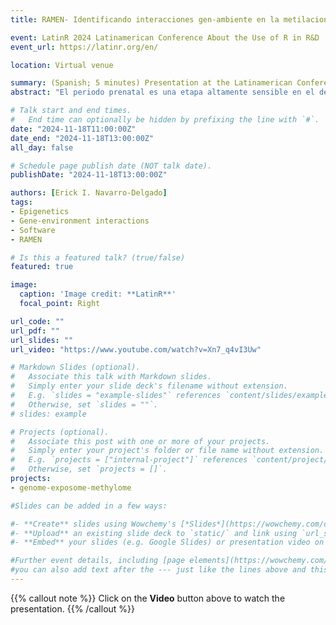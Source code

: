 ```yaml
---
title: RAMEN- Identificando interacciones gen-ambiente en la metilacion del ADN.

event: LatinR 2024 Latinamerican Conference About the Use of R in R&D
event_url: https://latinr.org/en/

location: Virtual venue

summary: (Spanish; 5 minutes) Presentation at the Latinamerican Conference About the Use of R in R&D 2024. Here I talk about what gene-environment interactions are and how we can identify them in DNA methylation using RAMEN. 
abstract: "El periodo prenatal es una etapa altamente sensible en el desarrollo humano. En este periodo puede ocurrir la “programación fetal”, un fenómeno en el que exposiciones ambientales pueden desencadenar mecanismos biológicos duraderos que alteran la salud en etapas postnatales. Uno de los procesos moleculares que podrían mediar este fenómeno es la metilación del ADN (meADN). Esta marca molecular, definida como el depósito de un grupo metilo a la molécula de ADN, es capaz de alterar mecanismos celulares como lo es la expresión de genes. Acorde a su relevancia en la programación fetal, estudios recientes han asociado principalmente la variación de la meADN con diferencias genéticas (G) y ambientales (environment; E). Sin embargo, aún no queda claro 1) en qué partes del mapa genómico existe una mayor variabilidad de meADN en etapas de vida temprana, 2) con qué frecuencia los factores ambientales y genéticos contribuyen a esta variabilidad, y 3) si las diferencias genéticas y ambientales se asocian con esta variabilidad de manera individual, en conjunto, o mediante interacciones. Para resolver esta pregunta, desarrollamos RAMEN (Regional Association of Methylome variability with the Exposome and geNome; https://ericknavarrod.github.io/RAMEN), un paquete en R que identifica regiones de ADN con alta variabilidad de meADN (Variable Methylated Region; VMR) y estima la contribución de las diferencias ambientales y genéticas a la meADN en cada región."

# Talk start and end times.
#   End time can optionally be hidden by prefixing the line with `#`.
date: "2024-11-18T11:00:00Z"
date_end: "2024-11-18T13:00:00Z"
all_day: false

# Schedule page publish date (NOT talk date).
publishDate: "2024-11-18T13:00:00Z"

authors: [Erick I. Navarro-Delgado]
tags: 
- Epigenetics
- Gene-environment interactions
- Software
- RAMEN

# Is this a featured talk? (true/false)
featured: true 

image:
  caption: 'Image credit: **LatinR**'
  focal_point: Right

url_code: ""
url_pdf: ""
url_slides: ""
url_video: "https://www.youtube.com/watch?v=Xn7_q4vI3Uw"

# Markdown Slides (optional).
#   Associate this talk with Markdown slides.
#   Simply enter your slide deck's filename without extension.
#   E.g. `slides = "example-slides"` references `content/slides/example-slides.md`.
#   Otherwise, set `slides = ""`.
# slides: example

# Projects (optional).
#   Associate this post with one or more of your projects.
#   Simply enter your project's folder or file name without extension.
#   E.g. `projects = ["internal-project"]` references `content/project/deep-learning/index.md`.
#   Otherwise, set `projects = []`.
projects:
- genome-exposome-methylome

#Slides can be added in a few ways:

#- **Create** slides using Wowchemy's [*Slides*](https://wowchemy.com/docs/managing-content/#create-slides) feature and link using #`slides` parameter in the front matter of the talk file
#- **Upload** an existing slide deck to `static/` and link using `url_slides` parameter in the front matter of the talk file
#- **Embed** your slides (e.g. Google Slides) or presentation video on this page using #[shortcodes](https://wowchemy.com/docs/writing-markdown-latex/).

#Further event details, including [page elements](https://wowchemy.com/docs/writing-markdown-latex/) such as image galleries, can be #added to the body of this page.
#you can also add text after the --- just like the lines above and this will be featured in the page. 
---
```


{{% callout note %}}
Click on the **Video** button above to watch the presentation.
{{% /callout %}}

